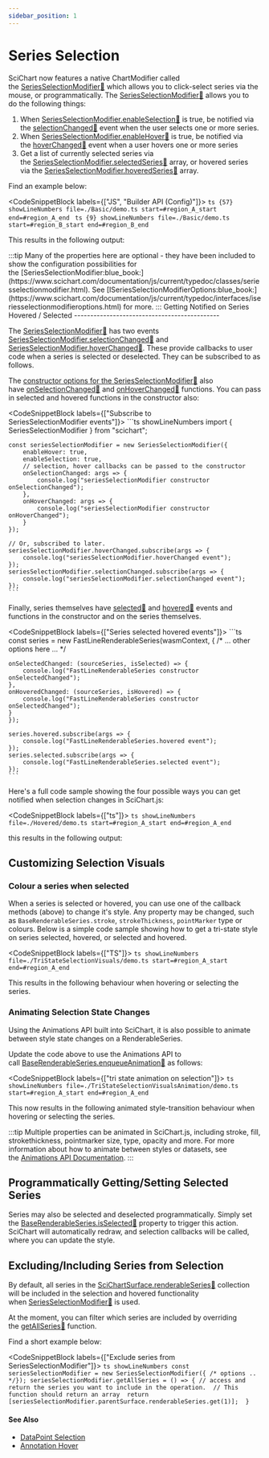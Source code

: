 ```yaml
---
sidebar_position: 1
---
```


# Series Selection

SciChart now features a native ChartModifier called the [SeriesSelectionModifier:blue_book:](https://www.scichart.com/documentation/js/current/typedoc/classes/seriesselectionmodifier.html) which allows you to click-select series via the mouse, or programmatically. The [SeriesSelectionModifier:blue_book:](https://www.scichart.com/documentation/js/current/typedoc/classes/seriesselectionmodifier.html) allows you to do the following things:

1.  When [SeriesSelectionModifier.enableSelection:blue_book:](https://www.scichart.com/documentation/js/current/typedoc/classes/seriesselectionmodifier.html#enableselection) is true, be notified via the [selectionChanged:blue_book:](https://www.scichart.com/documentation/js/current/typedoc/classes/seriesselectionmodifier.html#selectionchanged) event when the user selects one or more series.
2.  When [SeriesSelectionModifier.enableHover:blue_book:](https://www.scichart.com/documentation/js/current/typedoc/classes/seriesselectionmodifier.html#enablehover) is true, be notified via the [hoverChanged:blue_book:](https://www.scichart.com/documentation/js/current/typedoc/classes/seriesselectionmodifier.html#hoverchanged) event when a user hovers one or more series
3.  Get a list of currently selected series via the [SeriesSelectionModifier.selectedSeries:blue_book:](https://www.scichart.com/documentation/js/current/typedoc/classes/seriesselectionmodifier.html#selectedseries) array, or hovered series via the [SeriesSelectionModifier.hoveredSeries:blue_book:](https://www.scichart.com/documentation/js/current/typedoc/classes/seriesselectionmodifier.html#hoveredseries) array.

Find an example below:

<CodeSnippetBlock labels={["JS", "Builder API (Config)"]}>
    ```ts {57} showLineNumbers file=./Basic/demo.ts start=#region_A_start end=#region_A_end
    ```
    ```ts {9} showLineNumbers file=./Basic/demo.ts start=#region_B_start end=#region_B_end
    ```
</CodeSnippetBlock>

This results in the following output:

<LiveDocSnippet name="./Basic/demo" />
:::tip
Many of the properties here are optional - they have been included to show the configuration possibilities for the [SeriesSelectionModifier:blue_book:](https://www.scichart.com/documentation/js/current/typedoc/classes/seriesselectionmodifier.html). See [ISeriesSelectionModifierOptions:blue_book:](https://www.scichart.com/documentation/js/current/typedoc/interfaces/iseriesselectionmodifieroptions.html) for more.
:::
Getting Notified on Series Hovered / Selected
---------------------------------------------

The [SeriesSelectionModifier:blue_book:](https://www.scichart.com/documentation/js/current/typedoc/classes/seriesselectionmodifier.html) has two events [SeriesSelectionModifier.selectionChanged:blue_book:](https://www.scichart.com/documentation/js/current/typedoc/classes/seriesselectionmodifier.html#selectionchanged) and [SeriesSelectionModifier.hoverChanged:blue_book:](https://www.scichart.com/documentation/js/current/typedoc/classes/seriesselectionmodifier.html#hoverchanged). These provide callbacks to user code when a series is selected or deselected. They can be subscribed to as follows.

The [constructor options for the SeriesSelectionModifier:blue_book:](https://www.scichart.com/documentation/js/current/typedoc/interfaces/iseriesselectionmodifieroptions.html) also have [onSelectionChanged:blue_book:](https://www.scichart.com/documentation/js/current/typedoc/interfaces/iseriesselectionmodifieroptions.html#onselectionchanged) and [onHoverChanged:blue_book:](https://www.scichart.com/documentation/js/current/typedoc/interfaces/iseriesselectionmodifieroptions.html#onhoverchanged) functions. You can pass in selected and hovered functions in the constructor also:


<CodeSnippetBlock labels={["Subscribe to SeriesSelectionModifier events"]}>
    ```ts showLineNumbers
    import { SeriesSelectionModifier } from "scichart";

    const seriesSelectionModifier = new SeriesSelectionModifier({
        enableHover: true,
        enableSelection: true,
        // selection, hover callbacks can be passed to the constructor
        onSelectionChanged: args => {
            console.log("seriesSelectionModifier constructor onSelectionChanged");
        },
        onHoverChanged: args => {
            console.log("seriesSelectionModifier constructor onHoverChanged");
        }
    });

    // Or, subscribed to later.
    seriesSelectionModifier.hoverChanged.subscribe(args => {
        console.log("seriesSelectionModifier.hoverChanged event");
    });
    seriesSelectionModifier.selectionChanged.subscribe(args => {
        console.log("seriesSelectionModifier.selectionChanged event");
    });
    ```
</CodeSnippetBlock>

Finally, series themselves have [selected:blue_book:](https://www.scichart.com/documentation/js/current/typedoc/classes/baserenderableseries.html#selected) and [hovered:blue_book:](https://www.scichart.com/documentation/js/current/typedoc/classes/baserenderableseries.html#hovered) events and functions in the constructor and on the series themselves.

<CodeSnippetBlock labels={["Series selected hovered events"]}>
    ```ts
    const series = new FastLineRenderableSeries(wasmContext, {
    /* ... other options here ... */

    onSelectedChanged: (sourceSeries, isSelected) => {
        console.log("FastLineRenderableSeries constructor onSelectedChanged");
    },
    onHoveredChanged: (sourceSeries, isHovered) => {
        console.log("FastLineRenderableSeries constructor onSelectedChanged");
    }
    });

    series.hovered.subscribe(args => {
        console.log("FastLineRenderableSeries.hovered event");
    });
    series.selected.subscribe(args => {
        console.log("FastLineRenderableSeries.selected event");
    });
    ```
</CodeSnippetBlock>

Here's a full code sample showing the four possible ways you can get notified when selection changes in SciChart.js:

<CodeSnippetBlock labels={["ts"]}>
    ```ts showLineNumbers file=./Hovered/demo.ts start=#region_A_start end=#region_A_end
    ```
</CodeSnippetBlock>

this results in the following output:

<LiveDocSnippet name="./Hovered/demo" />

Customizing Selection Visuals
-----------------------------

### Colour a series when selected

When a series is selected or hovered, you can use one of the callback methods (above) to change it's style. Any property may be changed, such as `BaseRenderableSeries.stroke`, `strokeThickness`, `pointMarker` type or colours. Below is a simple code sample showing how to get a tri-state style on series selected, hovered, or selected and hovered.

<CodeSnippetBlock labels={["TS"]}>
    ```ts showLineNumbers file=./TriStateSelectionVisuals/demo.ts start=#region_A_start end=#region_A_end
    ```
</CodeSnippetBlock>

This results in the following behaviour when hovering or selecting the series.

<LiveDocSnippet name="./TriStateSelectionVisuals/demo" />

### Animating Selection State Changes

Using the Animations API built into SciChart, it is also possible to animate between style state changes on a RenderableSeries.

Update the code above to use the Animations API to call [BaseRenderableSeries.enqueueAnimation:blue_book:](https://www.scichart.com/documentation/js/current/typedoc/classes/baserenderableseries.html#enqueueanimation) as follows:

<CodeSnippetBlock labels={["tri state animation on selection"]}>
    ```ts showLineNumbers file=./TriStateSelectionVisualsAnimation/demo.ts start=#region_A_start end=#region_A_end
    ```
</CodeSnippetBlock>

This now results in the following animated style-transition behaviour when hovering or selecting the series.

<LiveDocSnippet name="./TriStateSelectionVisualsAnimation/demo" />

:::tip
Multiple properties can be animated in SciChart.js, including stroke, fill, strokethickness, pointmarker size, type, opacity and more. For more information about how to animate between styles or datasets, see the [Animations API Documentation](/2d-charts/animations-api/animations-api-overview).
:::

Programmatically Getting/Setting Selected Series
------------------------------------------------

Series may also be selected and deselected programmatically. Simply set the [BaseRenderableSeries.isSelected:blue_book:](https://www.scichart.com/documentation/js/current/typedoc/classes/baserenderableseries.html#isselected) property to trigger this action. SciChart will automatically redraw, and selection callbacks will be called, where you can update the style.

Excluding/Including Series from Selection
-----------------------------------------

By default, all series in the [SciChartSurface.renderableSeries:blue_book:](https://www.scichart.com/documentation/js/current/typedoc/classes/scichartsurface.html#renderableseries) collection will be included in the selection and hovered functionality when [SeriesSelectionModifier:blue_book:](https://www.scichart.com/documentation/js/current/typedoc/classes/seriesselectionmodifier.html) is used.

At the moment, you can filter which series are included by overriding the [getAllSeries:blue_book:](https://www.scichart.com/documentation/js/current/typedoc/classes/seriesselectionmodifier.html#getallseries) function.

Find a short example below:

<CodeSnippetBlock labels={["Exclude series from SeriesSelectionModifier"]}>
    ```ts showLineNumbers
    const seriesSelectionModifier = new SeriesSelectionModifier({ /* options .. */});
    seriesSelectionModifier.getAllSeries = () => {
        // access and return the series you want to include in the operation. 
        // This function should return an array 
        return [seriesSelectionModifier.parentSurface.renderableSeries.get(1)]; 
    }
    ```
</CodeSnippetBlock>

#### See Also

* [DataPoint Selection](/2d-charts/chart-modifier-api/selection/data-point-selection)
* [Annotation Hover](/2d-charts/chart-modifier-api/selection/annotation-hover)
